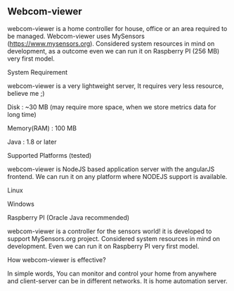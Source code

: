 ## Webcom-viewer

webcom-viewer is a home controller for house, office or an area required to be managed. Webcom-viewer uses MySensors (https://www.mysensors.org). 
Considered system resources in mind on development, as a outcome even we can run it on Raspberry PI (256 MB) very first model.

System Requirement

webcom-viewer is a very lightweight server, It requires very less resource, believe me ;)

Disk : ~30 MB (may require more space, when we store metrics data for long time)

Memory(RAM) : 100 MB

Java : 1.8 or later

Supported Platforms (tested)

webcom-viewer is NodeJS based application server with the angularJS frontend. We can run it on any platform where NODEJS support is available.

Linux

Windows

Raspberry PI (Oracle Java recommended)

webcom-viewer is a controller for the sensors world! it is developed to support MySensors.org project. Considered system resources in mind on development. Even we can run it on Raspberry PI very first model. 

How webcom-viewer is effective?

In simple words, You can monitor and control your home from anywhere and client-server can be in different networks. It is home automation server.
